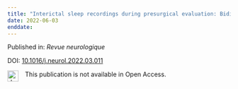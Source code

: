 ```yaml
---
title: "Interictal sleep recordings during presurgical evaluation: Bidirectional perspectives on sleep related network functioning."
date: 2022-06-03
enddate:
---
```


Published in: *Revue neurologique*

DOI: [10.1016/j.neurol.2022.03.011](https://doi.org/10.1016/j.neurol.2022.03.011)

<img src=https://upload.wikimedia.org/wikipedia/commons/thumb/0/0e/Closed_Access_logo_transparent.svg/1200px-Closed_Access_logo_transparent.svg.png alt="drawing" width="25" align="left"/> &nbsp;&nbsp;&nbsp;This publication is not available in Open Access.


